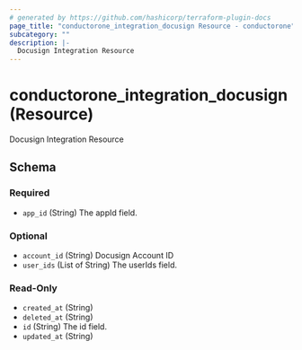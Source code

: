 ```yaml
---
# generated by https://github.com/hashicorp/terraform-plugin-docs
page_title: "conductorone_integration_docusign Resource - conductorone"
subcategory: ""
description: |-
  Docusign Integration Resource
---
```


# conductorone_integration_docusign (Resource)

Docusign Integration Resource



<!-- schema generated by tfplugindocs -->
## Schema

### Required

- `app_id` (String) The appId field.

### Optional

- `account_id` (String) Docusign Account ID
- `user_ids` (List of String) The userIds field.

### Read-Only

- `created_at` (String)
- `deleted_at` (String)
- `id` (String) The id field.
- `updated_at` (String)

